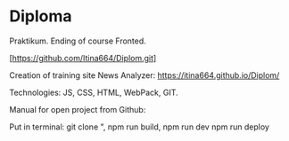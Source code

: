 # Diploma
Praktikum. Ending of course Fronted.

[https://github.com/Itina664/Diplom.git]

Creation of training site News Analyzer:
https://itina664.github.io/Diplom/

Technologies: JS, CSS, HTML, WebPack, GIT.

Manual for open project from Github:

Put in terminal:
git clone <name of repository>",
npm run build, 
npm run dev
npm run deploy
